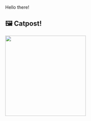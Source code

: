 Hello there!



## 🖼️ Catpost!

<sub>
    <img src="https://cdn2.thecatapi.com/images/an1.jpg" height="256">
</sub>


